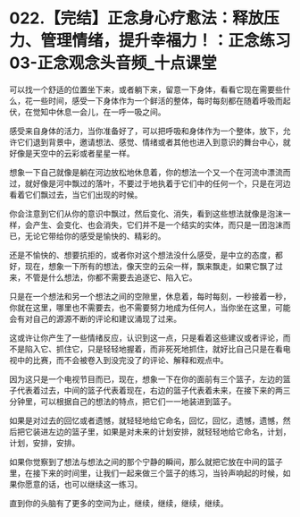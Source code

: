 # 022.【完结】正念身心疗愈法：释放压力、管理情绪，提升幸福力！：正念练习03-正念观念头音频_十点课堂

可以找一个舒适的位置坐下来，或者躺下来，留意一下身体，看看它现在需要些什么，花一些时间，感受一下身体作为一个鲜活的整体，每时每刻都在随着呼吸而起伏，在觉知中休息一会儿，在一呼一吸之间。

感受来自身体的活力，当你准备好了，可以把呼吸和身体作为一个整体，放下，允许它们退到背景中，邀请想法、感觉、情绪或者其他也进入到意识的舞台中心，就好像是天空中的云彩或者星星一样。

想象一下自己就像是躺在河边放松地休息着，你的想法一个又一个在河流中漂流而过，就好像是河中飘过的落叶，不要过于地执着于它们中的任何一个，只是在河边看着它们飘过去，当它们出现的时候。

你会注意到它们从你的意识中飘过，然后变化、消失，看到这些想法就像是泡沫一样，会产生、会变化、也会消失，它们并不是一个结实的实体，而只是一团泡沫而已，无论它带给你的感受是愉快的、精彩的。

还是不愉快的、想要抗拒的，或者你对这个想法没什么感受，是中立的态度，都好，现在，想象一下所有的想法，像天空的云朵一样，飘来飘走，如果它飘了过来，不管是什么想法，你都不需要去追逐它、陷入它。

只是在一个想法和另一个想法之间的空隙里，休息着，每时每刻，一秒接着一秒，你就在这里，哪里也不需要去，也不需要努力地成为任何人，当你坐在这里，可能会有对自己的源源不断的评论和建议涌现了过来。

这或许让你产生了一些情绪反应，认识到这一点，只是看着这些建议或者评论，而不是陷入它、抓住它，只是轻轻地握着，而非死死地抓住，就好比自己只是在看电视中的比赛，而不会被卷入到没完没了的评论、解释和观点中。

因为这只是一个电视节目而已，现在，想象一下在你的面前有三个篮子，左边的篮子代表着过去，中间的篮子代表着现在，右边的篮子代表着未来，在接下来的两三分钟里，可以根据自己的想法的特点，把它们一一地装进到篮子。

如果是对过去的回忆或者遗憾，就轻轻地给它命名，回忆，回忆，遗憾，遗憾，然后把它装进左边的篮子里，如果是对未来的计划安排，就轻轻地给它命名，计划，计划，安排，安排。

如果你觉察到了想法与想法之间的那个宁静的瞬间，那么就把它放在中间的篮子里，在接下来的时间里，让我们一起来做三个篮子的练习，当铃声响起的时候，如果你愿意的话，也可以继续这一练习。

直到你的头脑有了更多的空间为止，继续，继续，继续，继续。